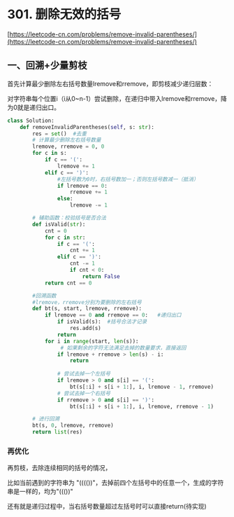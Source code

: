 # 301. 删除无效的括号

[https://leetcode-cn.com/problems/remove-invalid-parentheses/](https://leetcode-cn.com/problems/remove-invalid-parentheses/)

## 一、回溯+少量剪枝

首先计算最少删除左右括号数量lremove和rremove，即剪枝减少递归层数：

对字符串每个位置i（i从0~n-1）尝试删除，在递归中带入lremove和rremove，降为0就是递归出口。

```python
class Solution:
    def removeInvalidParentheses(self, s: str):
        res = set()	 #去重
        # 计算最少删除左右括号数量
        lremove, rremove = 0, 0
        for c in s:
            if c == '(':
                lremove += 1
            elif c == ')':
                #左括号数为0时，右括号数加一；否则左括号数减一（抵消）
                if lremove == 0:
                    rremove += 1
                else:
                    lremove -= 1

        # 辅助函数：校验括号是否合法
        def isValid(str):
            cnt = 0
            for c in str:
                if c == '(':
                    cnt += 1
                elif c == ')':
                    cnt -= 1
                    if cnt < 0:
                        return False
            return cnt == 0

        #回溯函数
        #lremove，rremove分别为要删除的左右括号
        def bt(s, start, lremove, rremove):
            if lremove == 0 and rremove == 0:	#递归出口
                if isValid(s):  #括号合法才记录
                    res.add(s)
                return
            for i in range(start, len(s)):        
                 # 如果剩余的字符无法满足去掉的数量要求，直接返回
                if lremove + rremove > len(s) - i:
                    return
  
                # 尝试去掉一个左括号
                if lremove > 0 and s[i] == '(':
                    bt(s[:i] + s[i + 1:], i, lremove - 1, rremove)
                # 尝试去掉一个右括号
                if rremove > 0 and s[i] == ')':
                    bt(s[:i] + s[i + 1:], i, lremove, rremove - 1)

		# 进行回溯
        bt(s, 0, lremove, rremove)
        return list(res)
```

### 再优化

再剪枝，去除连续相同的括号的情况，

比如当前遇到的字符串为 "(((())"，去掉前四个左括号中的任意一个，生成的字符串是一样的，均为"((())"

还有就是递归过程中，当右括号数量超过左括号时可以直接return(待实现)